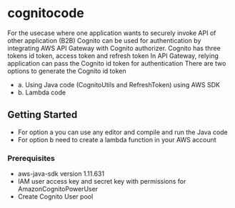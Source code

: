 # cognitocode
For the usecase where one application wants to securely invoke API of other application (B2B) Cognito can be used for authentication by integrating AWS API Gateway with Cognito authorizer.
Cognito has three tokens id token, access token and refresh token
In API Gateway, relying application can pass the Cognito id token for authentication
There are two options to generate the Cognito id token
* a. Using Java code (CognitoUtils and RefreshToken) using AWS SDK
* b. Lambda code
## Getting Started
* For option a you can use any editor and compile and run the Java code
* For option b need to create a lambda function in your AWS account
### Prerequisites
* aws-java-sdk version 1.11.631
* IAM user access key and secret key with permissions for AmazonCognitoPowerUser
* Create Cognito User pool
